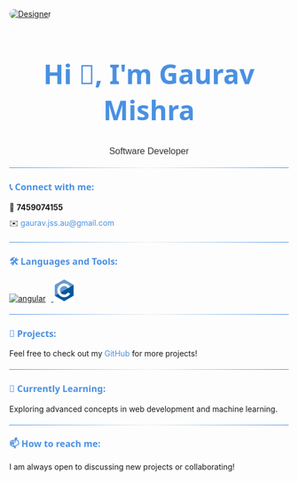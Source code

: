 <a href="https://ibb.co/X3QmGcg">
  <img src="https://i.ibb.co/KLPC8Tk/Designer.jpg" alt="Designer" border="0" width="100%" height="400px" style="border-radius: 10px;">
</a>

<h1 align="center" style="font-family: 'Segoe UI', Tahoma, Geneva, Verdana, sans-serif; color: #4A90E2; font-size: 3rem;">
  Hi 👋, I'm Gaurav Mishra
</h1>
<h3 align="center" style="font-family: 'Arial', sans-serif; color: #333; font-weight: 300;">Software Developer</h3>

<hr style="border: none; height: 1px; background: linear-gradient(to right, #4A90E2, #f1f1f1, #4A90E2); margin: 20px 0;">

<h3 style="font-family: 'Segoe UI', sans-serif; color: #4A90E2;">📞 Connect with me:</h3>
<ul style="list-style: none; padding: 0;">
  <li style="margin-bottom: 10px;">📱 <strong>7459074155</strong></li>
  <li>✉️ <a href="mailto:gaurav.jss.au@gmail.com" style="color: #4A90E2; text-decoration: none;">gaurav.jss.au@gmail.com</a></li>
</ul>

<hr style="border: none; height: 1px; background: linear-gradient(to right, #4A90E2, #f1f1f1, #4A90E2); margin: 20px 0;">

<h3 style="font-family: 'Segoe UI', sans-serif; color: #4A90E2;">🛠️ Languages and Tools:</h3>
<p>
  <a href="https://angular.io" target="_blank" rel="noreferrer">
    <img src="https://angular.io/assets/images/logos/angular/angular.svg" alt="angular" width="40" height="40" style="margin-right: 10px;"/>
  </a>
  <a href="https://www.cprogramming.com/" target="_blank" rel="noreferrer">
    <img src="https://raw.githubusercontent.com/devicons/devicon/master/icons/c/c-original.svg" alt="c" width="40" height="40" style="margin-right: 10px;"/>
  </a>
  <!-- Add more icons here similarly -->
</p>

<hr style="border: none; height: 1px; background: linear-gradient(to right, #4A90E2, #f1f1f1, #4A90E2); margin: 20px 0;">

<h3 style="font-family: 'Segoe UI', sans-serif; color: #4A90E2;">📄 Projects:</h3>
<p>Feel free to check out my <a href="https://github.com" target="_blank" style="color: #4A90E2; text-decoration: none;">GitHub</a> for more projects!</p>

<hr style="border: none; height: 1px; background: linear-gradient(to right, #4A90E2, #f1f1f1, #4A90E2); margin: 20px 0;">

<h3 style="font-family: 'Segoe UI', sans-serif; color: #4A90E2;">🌱 Currently Learning:</h3>
<p>Exploring advanced concepts in web development and machine learning.</p>

<hr style="border: none; height: 1px; background: linear-gradient(to right, #4A90E2, #f1f1f1, #4A90E2); margin: 20px 0;">

<h3 style="font-family: 'Segoe UI', sans-serif; color: #4A90E2;">📫 How to reach me:</h3>
<p>I am always open to discussing new projects or collaborating!</p>
